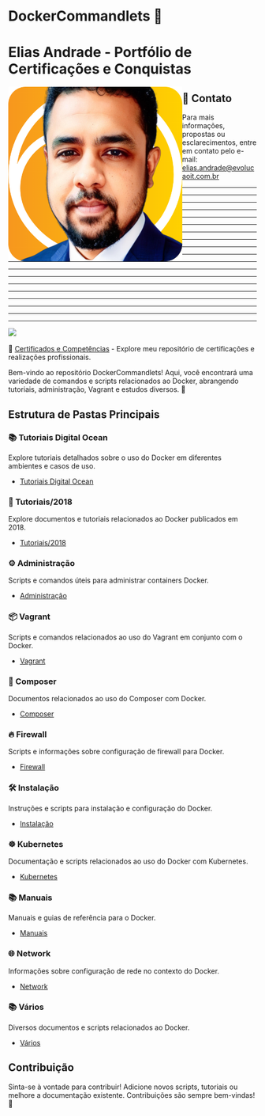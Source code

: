 # DockerCommandlets 🐳


# Elias Andrade - Portfólio de Certificações e Conquistas


[<img align="left" alt="LinkedIn" src="https://raw.githubusercontent.com/chaos4455/HTML-Projects/main/img/profile.png" width="70%" />](https://www.linkedin.com/in/itilmgf)

## 📧 Contato

Para mais informações, propostas ou esclarecimentos, entre em contato pelo e-mail: elias.andrade@evolucaoit.com.br

---
---
---
---
---
---
---
---
---
---
---
---
---
---
---
---
---
---
---


![](https://cdn-images-1.medium.com/max/1200/1*6aiG8217Vy9kEpF5k9ag4Q.gif)


📜 [Certificados e Competências](https://github.com/chaos4455/Certifica-es) - Explore meu repositório de certificações e realizações profissionais.

Bem-vindo ao repositório DockerCommandlets! Aqui, você encontrará uma variedade de comandos e scripts relacionados ao Docker, abrangendo tutoriais, administração, Vagrant e estudos diversos. 🚀

## Estrutura de Pastas Principais

### 📚 Tutoriais Digital Ocean
Explore tutoriais detalhados sobre o uso do Docker em diferentes ambientes e casos de uso.
- [Tutoriais Digital Ocean](./Tutoriais%20Digital%20Ocean)

### 📅 Tutoriais/2018
Explore documentos e tutoriais relacionados ao Docker publicados em 2018.
- [Tutoriais/2018](./Tutoriais/2018)

### ⚙️ Administração
Scripts e comandos úteis para administrar containers Docker.
- [Administração](./administração)

### 📦 Vagrant
Scripts e comandos relacionados ao uso do Vagrant em conjunto com o Docker.
- [Vagrant](./Vagrant)

### 📝 Composer
Documentos relacionados ao uso do Composer com Docker.
- [Composer](./composer)

### 🔥 Firewall
Scripts e informações sobre configuração de firewall para Docker.
- [Firewall](./firewall)

### 🛠️ Instalação
Instruções e scripts para instalação e configuração do Docker.
- [Instalação](./instalação)

### ☸️ Kubernetes
Documentação e scripts relacionados ao uso do Docker com Kubernetes.
- [Kubernetes](./kubernetes)

### 📚 Manuais
Manuais e guias de referência para o Docker.
- [Manuais](./manuais)

### 🌐 Network
Informações sobre configuração de rede no contexto do Docker.
- [Network](./network)

### 📚 Vários
Diversos documentos e scripts relacionados ao Docker.
- [Vários](./váriados)

## Contribuição

Sinta-se à vontade para contribuir! Adicione novos scripts, tutoriais ou melhore a documentação existente. Contribuições são sempre bem-vindas! 🎉
